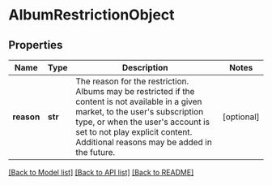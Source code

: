 # AlbumRestrictionObject

## Properties
Name | Type | Description | Notes
------------ | ------------- | ------------- | -------------
**reason** | **str** | The reason for the restriction. Albums may be restricted if the content is not available in a given market, to the user&#x27;s subscription type, or when the user&#x27;s account is set to not play explicit content. Additional reasons may be added in the future.  | [optional] 

[[Back to Model list]](../README.md#documentation-for-models) [[Back to API list]](../README.md#documentation-for-api-endpoints) [[Back to README]](../README.md)

